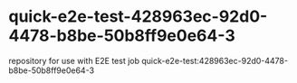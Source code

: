 # quick-e2e-test-428963ec-92d0-4478-b8be-50b8ff9e0e64-3
repository for use with E2E test job quick-e2e-test:428963ec-92d0-4478-b8be-50b8ff9e0e64-3
